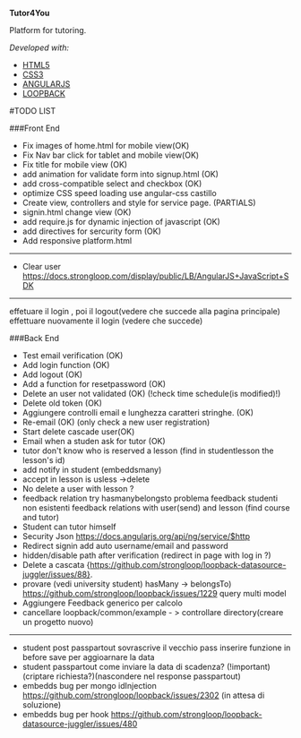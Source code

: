 **Tutor4You**

Platform for tutoring.

*Developed with:*

* [HTML5](https://it.wikipedia.org/wiki/HTML5)
* [CSS3](https://it.wikipedia.org/wiki/CSS)
* [ANGULARJS](https://it.wikipedia.org/wiki/AngularJS)
* [LOOPBACK](https://strongloop.com/node-js/loopback-framework/)

#TODO LIST

###Front End
* Fix images of home.html for mobile view(OK)
* Fix Nav bar click for tablet and mobile view(OK)
* Fix title for mobile view (OK)
* add animation for validate form into signup.html (OK)
* add cross-compatible select and checkbox (OK)
* optimize CSS speed loading use angular-css castillo
* Create view, controllers and style for service page. (PARTIALS)
* signin.html change view (OK)
* add require.js for dynamic injection of javascript (OK)
* add directives for sercurity form (OK)
* Add responsive platform.html

---------------------------
* Clear user https://docs.strongloop.com/display/public/LB/AngularJS+JavaScript+SDK
--------------------------

effetuare il login , poi il logout(vedere che succede alla pagina principale) effettuare nuovamente il login (vedere che succede)

###Back End
* Test email verification   (OK)
* Add login function (OK)
* Add logout (OK)
* Add a function for  resetpassword (OK)
* Delete an user not validated (OK)  (!check time schedule(is modified)!)
* Delete old token (OK)
* Aggiungere controlli email e lunghezza caratteri stringhe. (OK)
*  Re-email (OK) (only check a new user registration)
* Start delete cascade user(OK)
* Email when a studen ask for tutor (OK)
* tutor don't know who is reserved a lesson (find in studentlesson the lesson's id)
* add notify in student (embeddsmany)
* accept in lesson is usless ->delete
* No delete a user with lesson ?
* feedback relation try hasmanybelongsto  problema feedback studenti non esistenti feedback relations with user(send) and lesson (find course and tutor)
* Student can tutor himself
*  Security Json https://docs.angularjs.org/api/ng/service/$http
* Redirect signin add auto username/email and password
* hidden/disable path after verification (redirect in page with log in ?)
* Delete a cascata {https://github.com/strongloop/loopback-datasource-juggler/issues/88}.
* provare (vedi university student) hasMany  -> belongsTo) https://github.com/strongloop/loopback/issues/1229 query multi model
* Aggiungere Feedback generico per calcolo
* cancellare loopback/common/example - > controllare directory(creare un progetto nuovo)
____________________________________________________________________________________________________________
* student post passpartout sovrascrive il vecchio pass inserire funzione in before save per aggioarnare la data
* student passpartout come inviare la data di scadenza? (!important) (criptare richiesta?)(nascondere nel response passpartout)
* embedds bug per mongo idInjection https://github.com/strongloop/loopback/issues/2302 (in attesa di soluzione)
* embedds bug per hook https://github.com/strongloop/loopback-datasource-juggler/issues/480
